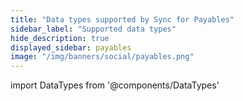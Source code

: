 ```yaml
---
title: "Data types supported by Sync for Payables"
sidebar_label: "Supported data types"
hide_description: true
displayed_sidebar: payables
image: "/img/banners/social/payables.png"
---
```


import DataTypes from '@components/DataTypes'

<DataTypes product="payables" urlPrefix="/sync-for-payables-api#"/>

<br/>